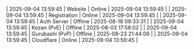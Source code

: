 | 2025-09-04 13:59:45 | Website | Online | 2025-09-04 13:59:45 |
| 2025-09-04 13:59:45 | Registration | Online | 2025-09-04 13:59:45 |
| 2025-09-04 13:59:45 | Auth Server | Offline | 2025-08-18 09:33:31 |
| 2025-09-04 13:59:45 | Kezan (PvE) | Offline | 2025-08-03 17:58:02 |
| 2025-09-04 13:59:45 | Gurubashi (PvP) | Offline | 2025-08-23 21:44:06 |
| 2025-09-04 13:59:45 | Cloudflare | Online | 2025-09-04 13:59:45 |
